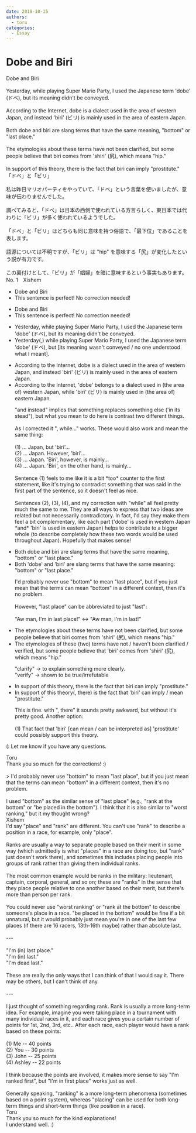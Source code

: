 ```yaml
---
date: 2018-10-15
authors:
  - toru
categories:
  - Essay
---
```


<h1 id="subject_show">Dobe and Biri</h1>
<div class="date" hidden>Oct 15, 2018 12:37</div>
<div id="post"><div id="body_show_ori">
Dobe and Biri<br/><br/>Yesterday, while playing Super Mario Party, I used the Japanese term 'dobe' (ドベ), but its meaning didn't be conveyed.<br/><br/>According to the Internet, dobe is a dialect used in the area of western Japan, and instead 'biri' (ビリ) is mainly used in the area of eastern Japan.<br/><br/>Both dobe and biri are slang terms that have the same meaning, "bottom" or "last place."<br/><br/>The etymologies about these terms have not been clarified, but some people believe that biri comes from 'shiri' (尻), which means "hip."<br/><br/>In support of this theory, there is the fact that biri can imply "prostitute."
</div></div>

<!-- more -->

<div id="post_ja"><div id="body_show_mo">
「ドベ」と「ビリ」<br/><br/>私は昨日マリオパーティをやっていて、「ドベ」という言葉を使いましたが、意味が伝わりませんでした。<br/><br/>調べてみると、「ドベ」は日本の西側で使われている方言らしく、東日本では代わりに「ビリ」が多く使われているようでした。<br/><br/>「ドベ」と「ビリ」はどちらも同じ意味を持つ俗語で、「最下位」であることを表します。<br/><br/>語源については不明ですが、「ビリ」は "hip" を意味する「尻」が変化したという説が有力です。<br/><br/>この裏付けとして、「ビリ」が「娼婦」を暗に意味するという事実もあります。
</div></div>
<div id="block"><div class="first_name"> No. 1　<span class="just_name">Xishem</span></div><div id="block2">
<ul class="correction_field">
<li class="incorrect">Dobe and Biri</li>
<li class="corrected perfect">This sentence is perfect! No correction needed!</li>
</ul>
<ul class="correction_field">
<li class="incorrect">Dobe and Biri</li>
<li class="corrected perfect">This sentence is perfect! No correction needed!</li>
</ul>
<ul class="correction_field">
<li class="incorrect">Yesterday, while playing Super Mario Party, I used the Japanese term 'dobe' (ドベ), but its meaning didn't be conveyed.</li>
<li class="corrected correct">
Yesterday(,) while playing Super Mario Party, I used the Japanese term 'dobe' (ドベ), but [its meaning <span class="f_blue">wasn't</span> conveyed / <span class="f_blue">no one understood what I meant</span>].
</li>
</ul>
<ul class="correction_field">
<li class="incorrect">According to the Internet, dobe is a dialect used in the area of western Japan, and instead 'biri' (ビリ) is mainly used in the area of eastern Japan.</li>
<li class="corrected correct">
According to the Internet, <span class="f_blue">'dobe' belongs to a dialect </span>used in <span class="f_gray">(the area of)</span> western Japan, <span class="f_blue">while</span> 'biri' (ビリ) is mainly used in <span class="f_gray">(the area of)</span> eastern Japan.
<p class="correction_comment">"and instead" implies that something replaces something else ('in its stead"), but what you mean to do here is contrast two different things.<br/><br/>As I corrected it ", while..." works. These would also work and mean the same thing:<br/><br/>(1) ... Japan, but 'biri'...<br/>(2) ... Japan. However, 'biri'...<br/>(3) ... Japan. 'Biri', however, is mainly...<br/>(4) ... Japan. 'Biri', on the other hand, is mainly...<br/><br/>Sentence (1) feels to me like it is a bit *too* counter to the first statement, like it's trying to contradict something that was said in the first part of the sentence, so it doesn't feel as nice.<br/><br/>Sentences (2), (3), (4), and my correction with "while" all feel pretty much the same to me. They are all ways to express that two ideas are related but not necessarily contradictory. In fact, I'd say they make them feel a bit complementary, like each part ('dobe' is used in western Japan *and* 'biri' is used in eastern Japan) helps to contribute to a bigger whole (to describe completely how these two words would be used throughout Japan). Hopefully that makes sense!</p>
</li>
</ul>
<ul class="correction_field">
<li class="incorrect">Both dobe and biri are slang terms that have the same meaning, "bottom" or "last place."</li>
<li class="corrected correct">
Both 'dobe' and 'biri' are slang terms that have the same meaning: "bottom" or "last place."
<p class="correction_comment">I'd probably never use "bottom" to mean "last place", but if you just mean that the terms can mean "bottom" in a different context, then it's no problem.<br/><br/>However, "last place" can be abbreviated to just "last":<br/><br/>"Aw man, I'm in last place!" &lt;-&gt; "Aw man, I'm in last!"</p>
</li>
</ul>
<ul class="correction_field">
<li class="incorrect">The etymologies about these terms have not been clarified, but some people believe that biri comes from 'shiri' (尻), which means "hip."</li>
<li class="corrected correct">
The etymologies <span class="f_blue">of</span> these (two) terms have not / <span class="f_blue">haven't</span> been clarified / <span class="f_blue">verified</span>, but some people believe that 'biri' comes from 'shiri' (尻), which means "hip."
<p class="correction_comment">"clarify" -&gt; to explain something more clearly.<br/>"verify" -&gt; shown to be true/irrefutable</p>
</li>
</ul>
<ul class="correction_field">
<li class="incorrect">In support of this theory, there is the fact that biri can imply "prostitute."</li>
<li class="corrected correct">
In support of this theory(, there) is the fact that 'biri' can imply / <span class="f_blue">mean</span> "prostitute."
<p class="correction_comment">This is fine. with ", there" it sounds pretty awkward, but without it's pretty good. Another option:<br/><br/>(1) That fact that 'biri' [can mean / can be interpreted as] 'prostitute' could possibly support this theory.</p>
</li>
</ul>
<p class="comment_small">
 (: Let me know if you have any questions.
</p>

</div><div class="name"><span class="just_name">Toru</span><br>
Thank you so much for the corrections! :)<br/><br/>&gt; I'd probably never use "bottom" to mean "last place", but if you just mean that the terms can mean "bottom" in a different context, then it's no problem.<br/><br/>I used "bottom" as the similar sense of "last place" (e.g., "rank at the bottom" or "be placed in the bottom"). I think that it is also similar to "worst ranking," but it my thought wrong? 
</div>
<div class="name"><span class="just_name">Xishem</span><br>
I'd say "place" and "rank" are different. You can't use "rank" to describe a position in a race, for example, only "place".<br/><br/>Ranks are usually a way to separate people based on their merit in some way (which admittedly is what "places" in a race are doing too, but "rank" just doesn't work there), and sometimes this includes placing people into groups of rank rather than giving them individual ranks.<br/><br/>The most common example would be ranks in the military: lieutenant, captain, corporal, general, and so on; these are "ranks" in the sense that they place people relative to one another based on their merit, but there's more than person per rank.<br/><br/>You could never use "worst ranking" or "rank at the bottom" to describe someone's place in a race. "be placed in the bottom" would be fine if a bit unnatural, but it would probably just mean you're in one of the last few places (if there are 16 racers, 13th-16th maybe) rather than absolute last.<br/><br/>---<br/><br/>"I'm (in) last place."<br/>"I'm (in) last."<br/>"I'm dead last."<br/><br/>These are really the only ways that I can think of that I would say it. There may be others, but I can't think of any.<br/><br/>---<br/><br/>I just thought of something regarding rank. Rank is usually a more long-term idea. For example, imagine you were taking place in a tournament with many individual races in it, and each race gives you a certain number of points for 1st, 2nd, 3rd, etc.. After each race, each player would have a rank based on these points:<br/><br/>(1) Me -- 40 points<br/>(2) You -- 30 points<br/>(3) John -- 25 points<br/>(4) Ashley -- 22 points<br/><br/>I think because the points are involved, it makes more sense to say "I'm ranked first", but "I'm in first place" works just as well.<br/><br/>Generally speaking, "ranking"  is a more long-term phenomena (sometimes based on a point system), whereas "placing" can be used for both long-term things and short-term things (like position in a race).
</div>
<div class="name"><span class="just_name">Toru</span><br>
Thank you so much for the kind explanations!<br/>I understand well. :)
</div>
</div>
